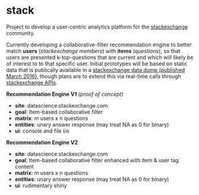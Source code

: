 # stack
Project to develop a user-centric analytics platform for the [stackexchange](http://stackexchange.com/) community.

Currently developing a collaborative-filter recommendation engine to better match **users** (*stackexchange members*) with **items** (*questions*), so that users are presented k-top-questions that are current and which will likely be of interest to to that specific user. Initial prototypes will be based on static data that is publically available in a [stackexchange data dump (published March 2016)](https://archive.org/details/stackexchange), though plans are to extend this via real-time calls through [stackexchange APIs](https://api.stackexchange.com/docs).

**Recommendation Engine V1** *(proof of concept)*
 * **site**: datascience.stackexchange.com
 * **goal**: Item-based collaborative filter 
 * **matrix**: m users x n questions
 * **entities**: unary answer response (may treat NA as 0 for binary)
 * **ui**: console and file i/o

**Recommendation Engine V2**
* **site**: datascience.stackexchange.com
* **goal**: Item-based collaborative filter enhanced with item & user tag content
* **matrix**: m users x n questions
* **entities**: unary answer response (may treat NA as 0 for binary)
* **ui**: rudimentary shiny
